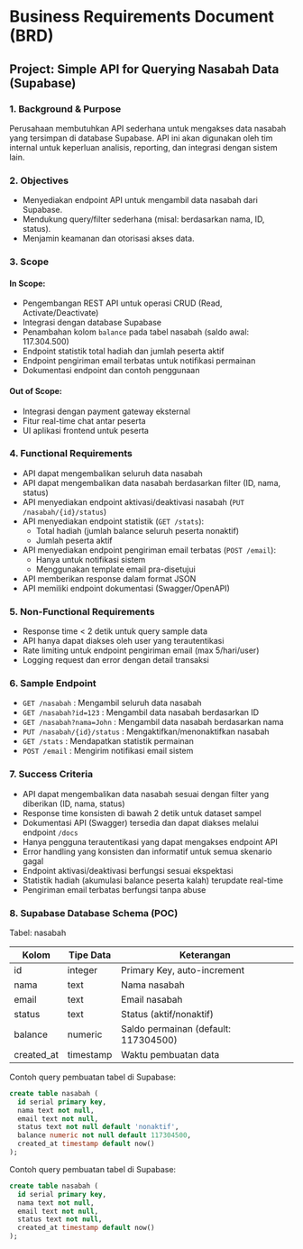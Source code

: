 # Business Requirements Document (BRD)
## Project: Simple API for Querying Nasabah Data (Supabase)

### 1. Background & Purpose
Perusahaan membutuhkan API sederhana untuk mengakses data nasabah yang tersimpan di database Supabase. API ini akan digunakan oleh tim internal untuk keperluan analisis, reporting, dan integrasi dengan sistem lain.

### 2. Objectives
- Menyediakan endpoint API untuk mengambil data nasabah dari Supabase.
- Mendukung query/filter sederhana (misal: berdasarkan nama, ID, status).
- Menjamin keamanan dan otorisasi akses data.

### 3. Scope
#### In Scope:
- Pengembangan REST API untuk operasi CRUD (Read, Activate/Deactivate)
- Integrasi dengan database Supabase
- Penambahan kolom `balance` pada tabel nasabah (saldo awal: 117.304.500)
- Endpoint statistik total hadiah dan jumlah peserta aktif
- Endpoint pengiriman email terbatas untuk notifikasi permainan
- Dokumentasi endpoint dan contoh penggunaan

#### Out of Scope:
- Integrasi dengan payment gateway eksternal
- Fitur real-time chat antar peserta
- UI aplikasi frontend untuk peserta

### 4. Functional Requirements
- API dapat mengembalikan seluruh data nasabah
- API dapat mengembalikan data nasabah berdasarkan filter (ID, nama, status)
- API menyediakan endpoint aktivasi/deaktivasi nasabah (`PUT /nasabah/{id}/status`)
- API menyediakan endpoint statistik (`GET /stats`):
  - Total hadiah (jumlah balance seluruh peserta nonaktif)
  - Jumlah peserta aktif
- API menyediakan endpoint pengiriman email terbatas (`POST /email`):
  - Hanya untuk notifikasi sistem
  - Menggunakan template email pra-disetujui
- API memberikan response dalam format JSON
- API memiliki endpoint dokumentasi (Swagger/OpenAPI)

### 5. Non-Functional Requirements
- Response time < 2 detik untuk query sample data
- API hanya dapat diakses oleh user yang terautentikasi
- Rate limiting untuk endpoint pengiriman email (max 5/hari/user)
- Logging request dan error dengan detail transaksi

### 6. Sample Endpoint
- `GET /nasabah` : Mengambil seluruh data nasabah
- `GET /nasabah?id=123` : Mengambil data nasabah berdasarkan ID
- `GET /nasabah?nama=John` : Mengambil data nasabah berdasarkan nama
- `PUT /nasabah/{id}/status` : Mengaktifkan/menonaktifkan nasabah
- `GET /stats` : Mendapatkan statistik permainan
- `POST /email` : Mengirim notifikasi email sistem

### 7. Success Criteria
- API dapat mengembalikan data nasabah sesuai dengan filter yang diberikan (ID, nama, status)
- Response time konsisten di bawah 2 detik untuk dataset sampel
- Dokumentasi API (Swagger) tersedia dan dapat diakses melalui endpoint `/docs`
- Hanya pengguna terautentikasi yang dapat mengakses endpoint API
- Error handling yang konsisten dan informatif untuk semua skenario gagal
- Endpoint aktivasi/deaktivasi berfungsi sesuai ekspektasi
- Statistik hadiah (akumulasi balance peserta kalah) terupdate real-time
- Pengiriman email terbatas berfungsi tanpa abuse

### 8. Supabase Database Schema (POC)
Tabel: nasabah

| Kolom    | Tipe Data   | Keterangan           |
|----------|-------------|----------------------|
| id       | integer     | Primary Key, auto-increment |
| nama     | text        | Nama nasabah         |
| email    | text        | Email nasabah        |
| status   | text        | Status (aktif/nonaktif) |
| balance  | numeric     | Saldo permainan (default: 117304500) |
| created_at | timestamp | Waktu pembuatan data |

Contoh query pembuatan tabel di Supabase:
```sql
create table nasabah (
  id serial primary key,
  nama text not null,
  email text not null,
  status text not null default 'nonaktif',
  balance numeric not null default 117304500,
  created_at timestamp default now()
);
```

Contoh query pembuatan tabel di Supabase:
```sql
create table nasabah (
  id serial primary key,
  nama text not null,
  email text not null,
  status text not null,
  created_at timestamp default now()
);
```
